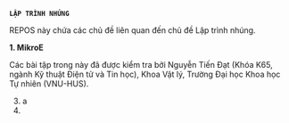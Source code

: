 **`LẬP TRÌNH NHÚNG`**

REPOS này chứa các chủ đề liên quan đến chủ đề Lập trình nhúng.

**1. MikroE**
   
   Các bài tập trong này đã được kiểm tra bởi Nguyễn Tiến Đạt (Khóa K65, ngành Kỹ thuật Điện tử và Tin học), Khoa Vật lý, Trường Đại học Khoa học Tự nhiên (VNU-HUS).
   
3. a
4. 

